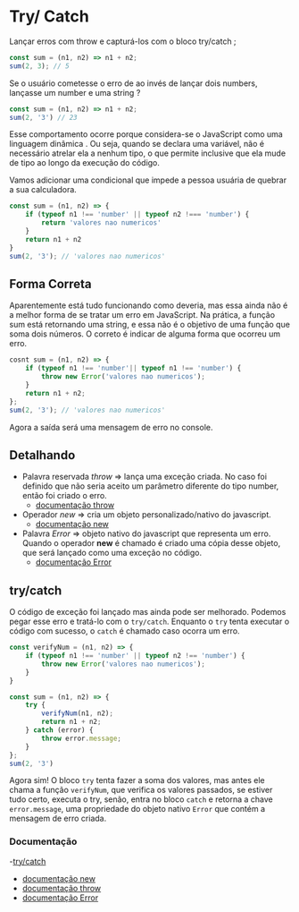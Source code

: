 # Try/ Catch
Lançar erros com throw e capturá-los com o bloco try/catch ;
```javascript
const sum = (n1, n2) => n1 + n2;
sum(2, 3); // 5
```

Se o usuário cometesse o erro de ao invés de lançar dois numbers, lançasse um number e uma string ?
```javascript
const sum = (n1, n2) => n1 + n2;
sum(2, '3') // 23
```
Esse comportamento ocorre porque considera-se o JavaScript como uma linguagem dinâmica . Ou seja, quando se declara uma variável, não é necessário atrelar ela a nenhum tipo, o que permite inclusive que ela mude de tipo ao longo da execução do código.

Vamos adicionar uma condicional que impede a pessoa usuária de quebrar a sua calculadora.
```javascript
const sum = (n1, n2) => {
    if (typeof n1 !== 'number' || typeof n2 !=== 'number') {
        return 'valores nao numericos'
    }
    return n1 + n2
}
sum(2, '3'); // 'valores nao numericos'
```

## Forma Correta
Aparentemente está tudo funcionando como deveria, mas essa ainda não é a melhor forma de se tratar um erro em JavaScript.
Na prática, a função sum está retornando uma string, e essa não é o objetivo de uma função que soma dois números. O correto é indicar de alguma forma que ocorreu um erro.
```javascript
cosnt sum = (n1, n2) => {
    if (typeof n1 !== 'number'|| typeof n1 !== 'number') {
        throw new Error('valores nao numericos');
    }
    return n1 + n2;
};
sum(2, '3'); // 'valores nao numericos'
```
Agora a saída será uma mensagem de erro no console.


## Detalhando
- Palavra reservada *throw* => lança uma exceção criada. No caso foi definido que não seria aceito um parâmetro diferente do tipo number, então foi criado o erro.
  - [documentação throw](https://developer.mozilla.org/pt-BR/docs/Web/JavaScript/Reference/Statements/throw)
- Operador *new* => cria um objeto personalizado/nativo do javascript.
  - [documentação new](https://developer.mozilla.org/pt-BR/docs/Web/JavaScript/Reference/Operators/new)
- Palavra *Error* => objeto nativo do javascript que representa um erro. Quando o operador **new** é chamado é criado uma cópia desse objeto, que será lançado como uma exceção no código.
  - [documentação Error](https://developer.mozilla.org/pt-BR/docs/Web/JavaScript/Reference/Global_Objects/Error)


## try/catch
O código de exceção foi lançado mas ainda pode ser melhorado. Podemos pegar esse erro e tratá-lo com o `try/catch`. Enquanto o `try` tenta executar o código com sucesso, o `catch` é chamado caso ocorra um erro.
```javascript
const verifyNum = (n1, n2) => {
    if (typeof n1 !== 'number' || typeof n2 !== 'number') {
        throw new Error('valores nao numericos');
    }
}

const sum = (n1, n2) => {
    try {
        verifyNum(n1, n2);
        return n1 + n2;
    } catch (error) {
        throw error.message;
    }
};
sum(2, '3')
```
Agora sim! 
O bloco `try` tenta fazer a soma dos valores, mas antes ele chama a função `verifyNum`, que verifica os valores passados, se estiver tudo certo, executa o try, senão, entra no bloco `catch` e retorna a chave `error.message`, uma propriedade do objeto nativo `Error` que contém a mensagem de erro criada.


### Documentação
-[try/catch](https://developer.mozilla.org/pt-BR/docs/Web/JavaScript/Reference/Statements/try...catch)
- [documentação new](https://developer.mozilla.org/pt-BR/docs/Web/JavaScript/Reference/Operators/new)
- [documentação throw](https://developer.mozilla.org/pt-BR/docs/Web/JavaScript/Reference/Statements/throw)
- [documentação Error](https://developer.mozilla.org/pt-BR/docs/Web/JavaScript/Reference/Global_Objects/Error)